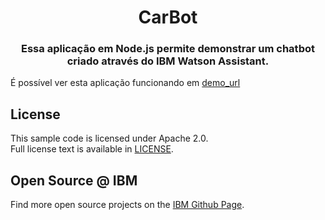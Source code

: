<h1 align="center" style="border-bottom: none;">CarBot</h1>
<h3 align="center">Essa aplicação em Node.js permite demonstrar um chatbot criado através do IBM Watson Assistant.</h3>

É possível ver esta aplicação funcionando em [demo_url]

## License

This sample code is licensed under Apache 2.0.  
Full license text is available in [LICENSE](LICENSE).

## Open Source @ IBM

Find more open source projects on the
[IBM Github Page](http://ibm.github.io/).


[demo_url]: https://car-bot-ia.mybluemix.net/
